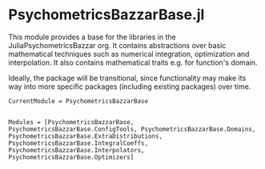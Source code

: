 # PsychometricsBazzarBase.jl
This module provides a base for the libraries in the JuliaPsychometricsBazzar
org. It contains abstractions over basic mathematical techniques such as
numerical integration, optimization and interpolation. It also contains
mathematical traits e.g. for function's domain.

Ideally, the package will be transitional, since functionality may make its way
into more specific packages (including existing packages) over time.

```@meta
CurrentModule = PsychometricsBazzarBase
```

```@index
```

```@autodocs
Modules = [PsychometricsBazzarBase, PsychometricsBazzarBase.ConfigTools, PsychometricsBazzarBase.Domains, PsychometricsBazzarBase.ExtraDistributions, PsychometricsBazzarBase.IntegralCoeffs, PsychometricsBazzarBase.Interpolators, PsychometricsBazzarBase.Optimizers]
```
